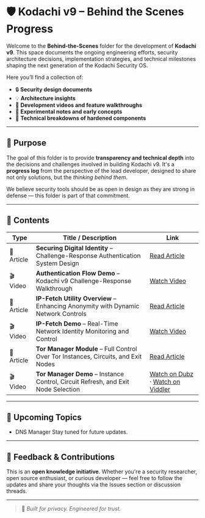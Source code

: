 # 🛡️ Kodachi v9 – Behind the Scenes Progress

Welcome to the **Behind-the-Scenes** folder for the development of **Kodachi v9**. This space documents the ongoing engineering efforts, security architecture decisions, implementation strategies, and technical milestones shaping the next generation of the Kodachi Security OS.

Here you’ll find a collection of:
- 🔒 **Security design documents**
- 💡 **Architecture insights**
- 🎥 **Development videos and feature walkthroughs**
- 🧪 **Experimental notes and early concepts**
- 🧰 **Technical breakdowns of hardened components**

---

## 📌 Purpose

The goal of this folder is to provide **transparency and technical depth** into the decisions and challenges involved in building Kodachi v9. It's a **progress log** from the perspective of the lead developer, designed to share not only solutions, but the *thinking behind them*.

We believe security tools should be as open in design as they are strong in defense — this folder is part of that commitment.

---

## 📂 Contents

| Type         | Title / Description                                                                 | Link                                                                                                           |
|--------------|--------------------------------------------------------------------------------------|----------------------------------------------------------------------------------------------------------------|
| 📄 Article    | **Securing Digital Identity** – Challenge-Response Authentication System Design     | [Read Article](https://github.com/WMAL/Linux-Kodachi/blob/main/Kodachi-9/v9-behind-scenes-progress/Securing%20Digital%20Identity.md) |
| 🎬 Video      | **Authentication Flow Demo** – Kodachi v9 Challenge-Response Walkthrough            | [Watch Video](https://github.com/WMAL/Linux-Kodachi/raw/refs/heads/main/Kodachi-9/v9-behind-scenes-progress/Kodachi9-auth-demo.mp4) |
| 📄 Article    | **IP-Fetch Utility Overview** – Enhancing Anonymity with Dynamic Network Controls   | [Read Article](https://github.com/WMAL/Linux-Kodachi/blob/main/Kodachi-9/v9-behind-scenes-progress/ip-fetch.md)          |
| 🎬 Video      | **IP-Fetch Demo** – Real-Time Network Identity Monitoring and Control                | [Watch Video](https://github.com/WMAL/Linux-Kodachi/raw/refs/heads/main/Kodachi-9/v9-behind-scenes-progress/ip-fetch-c.mp4)        |
| 📄 Article    | **Tor Manager Module** – Full Control Over Tor Instances, Circuits, and Exit Nodes  | [Read Article](https://github.com/WMAL/Linux-Kodachi/blob/main/Kodachi-9/v9-behind-scenes-progress/tor-manager.md)       |
| 🎬 Video      | **Tor Manager Demo** – Instance Control, Circuit Refresh, and Exit Node Selection    | [Watch on Dubz](https://dubz.co/v/27417e) · [Watch on Viddler](https://www.viddler.com/tDrQ22)                 |

---

## 🚧 Upcoming Topics
- DNS Manager
Stay tuned for future updates.

---

## 🙏 Feedback & Contributions

This is an **open knowledge initiative**. Whether you're a security researcher, open source enthusiast, or curious developer — feel free to follow the updates and share your thoughts via the Issues section or discussion threads.

---

> 🧭 *Built for privacy. Engineered for trust.*
